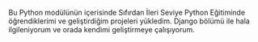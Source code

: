 Bu Python modülünün içerisinde Sıfırdan İleri Seviye Python Eğitiminde öğrendiklerimi ve geliştirdiğim projeleri yükledim. Django bölümü ile hala ilgileniyorum ve orada kendimi geliştirmeye çalışıyorum.